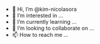 - 👋 Hi, I’m @kim-nicolasora
- 👀 I’m interested in ...
- 🌱 I’m currently learning ...
- 💞️ I’m looking to collaborate on ...
- 📫 How to reach me ...

<!---
kim-nicolasora/kim-nicolasora is a ✨ special ✨ repository because its `README.md` (this file) appears on your GitHub profile.
You can click the Preview link to take a look at your changes.
--->
